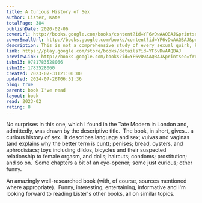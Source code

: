 ```yaml
---  
title: A Curious History of Sex  
author: Lister, Kate  
totalPage: 384  
publishDate: 2020-02-06  
coverUrl: http://books.google.com/books/content?id=YF6vDwAAQBAJ&printsec=frontcover&img=1&zoom=1&edge=curl&source=gbs_api  
coverSmallUrl: http://books.google.com/books/content?id=YF6vDwAAQBAJ&printsec=frontcover&img=1&zoom=5&edge=curl&source=gbs_api  
description: This is not a comprehensive study of every sexual quirk, kink and ritual across all cultures throughout time, as that would entail writing an encyclopaedia. Rather, this is a drop in the ocean, a paddle in the shallow end of sex history, but I hope you will get pleasantly wet nonetheless. The act of sex has not changed since people first worked out what went where, but the ways in which society dictates how sex is culturally understood and performed have varied significantly through the ages. Humans are the only creatures that stigmatise particular sexual practices, and sex remains a deeply divisive issue around the world. Attitudes will change and grow – hopefully for the better – but sex will never be free of stigma or shame unless we acknowledge where it has come from. Based on the popular research project Whores of Yore, and written with her distinctive humour and wit, A Curious History of Sex draws upon Dr Kate Lister’s extensive knowledge of sex history. From medieval impotence tests to twentieth-century testicle thefts, from the erotic frescoes of Pompeii, to modern-day sex doll brothels, Kate unashamedly roots around in the pants of history, debunking myths, challenging stereotypes and generally getting her hands dirty. This fascinating book is peppered with surprising and informative historical slang, and illustrated with eye-opening, toe-curling and meticulously sourced images from the past. You will laugh, you will wince and you will wonder just how much has actually changed.  
link: https://play.google.com/store/books/details?id=YF6vDwAAQBAJ  
previewLink: http://books.google.com/books?id=YF6vDwAAQBAJ&printsec=frontcover&dq=Kate+Lister,+A+curious+history+of+sex&hl=&as_pt=BOOKS&cd=1&source=gbs_api  
isbn13: 9781783528066  
isbn10: 1783528060  
created: 2023-07-31T21:00:00  
updated: 2024-07-26T06:51:36  
blog: true  
parent: book I've read  
layout: book  
read: 2023-02  
rating: 8  
---  
```

  
No surprises in this one, which I found in the Tate Modern in London and, admittedly, was drawn by the descriptive title.  The book, in short, gives... a curious history of sex.  It describes language and sex; vulvas and vaginas (and explains why the better term is cunt); penises; bread, oysters, and aphrodisiacs; toys including dildos, bicycles and their suspected relationship to female orgasm, and dolls; haircuts; condoms; prostitution; and so on.  Some chapters a bit of an eye-opener; some just curious; other funny.   
  
An amazingly well-researched book (with, of course, sources mentioned where appropriate).  Funny, interesting, entertaining, informative and I'm looking forward to reading Lister's other books, all on similar topics.  
